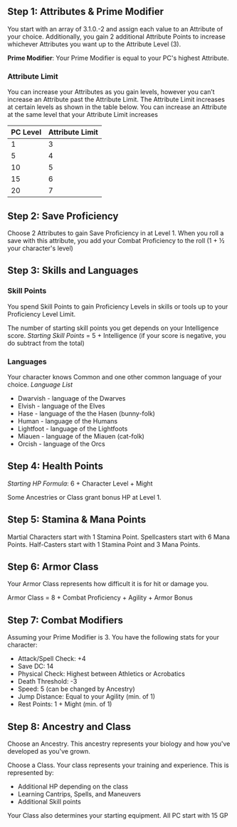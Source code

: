 ## Step 1: Attributes & Prime Modifier

You start with an array of 3.1.0.-2 and assign each value to an Attribute of your choice. Additionally, you gain 2 additional Attribute Points to increase whichever Attributes you want up to the Attribute Level (3).

**Prime Modifier**: Your Prime Modifier is equal to your PC's highest Attribute. 

### Attribute Limit
You can increase your Attributes as you gain levels, however you can’t increase an Attribute past the Attribute Limit. The Attribute Limit increases at certain levels as shown in the table below. You can increase an Attribute at the same level that your Attribute Limit increases

| PC Level | Attribute Limit |
| -------- | --------------- |
| 1        | 3               |
| 5        | 4               |
| 10       | 5               |
| 15       | 6               |
| 20       | 7               |


## Step 2: Save Proficiency
Choose 2 Attributes to gain Save Proficiency in at Level 1. When you roll a save with this attribute, you add your Combat Proficiency to the roll (1 + ½ your character's level)

## Step 3: Skills and Languages
### Skill Points
You spend Skill Points to gain Proficiency Levels in skills or tools up to your Proficiency Level Limit.

The number of starting skill points you get depends on your Intelligence score.
*Starting Skill Points* = 5 + Intelligence (if your score is negative, you do subtract from the total)

### Languages
Your character knows Common and one other common language of your choice.
*Language List*
- Dwarvish - language of the Dwarves
- Elvish - language of the Elves
- Hase - language of the the Hasen (bunny-folk) 
- Human - language of the Humans
- Lightfoot - language of the Lightfoots
- Miauen - language of the Miauen (cat-folk)
- Orcish - language of the Orcs

## Step 4: Health Points

*Starting HP Formula*: 6 + Character Level + Might

Some Ancestries or Class grant bonus HP at Level 1.

## Step 5: Stamina & Mana Points
Martial Characters start with 1 Stamina Point. Spellcasters start with 6 Mana Points. Half-Casters start with 1 Stamina Point and 3 Mana Points.

## Step 6: Armor Class
Your Armor Class represents how difficult it is for hit or damage you. 

Armor Class = 8 + Combat Proficiency + Agility + Armor Bonus

## Step 7: Combat Modifiers
Assuming your Prime Modifier is 3. You have the following stats for your character:
- Attack/Spell Check: +4
- Save DC: 14
- Physical Check: Highest between Athletics or Acrobatics
- Death Threshold: -3
- Speed: 5 (can be changed by Ancestry)
- Jump Distance: Equal to your Agility (min. of 1)
- Rest Points: 1 + Might (min. of 1)

## Step 8: Ancestry and Class
Choose an Ancestry. This ancestry represents your biology and how you've developed as you've grown. 

Choose a Class. Your class represents your training and experience. This is represented by:
- Additional HP depending on the class
- Learning Cantrips, Spells, and Maneuvers
- Additional Skill points

Your Class also determines your starting equipment. All PC start with 15 GP
